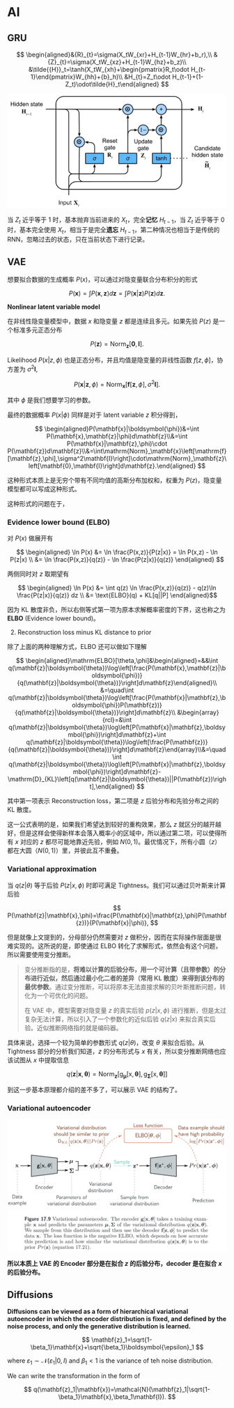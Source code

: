 # AI

## GRU

$$
\begin{aligned}&{R}_{t}=\sigma(X_tW_{xr}+H_{t-1}W_{hr}+b_r),\\
&{Z}_{t}=\sigma(X_tW_{xz}+H_{t-1}W_{hz}+b_z)\\
&\tilde{{H}}_t=\tanh(X_tW_{xh}+\begin{pmatrix}R_t\odot H_{t-1}\end{pmatrix}W_{hh}+{b}_h)\\
&H_{t}=Z_t\odot H_{t-1}+(1-Z_t)\odot\tilde{H}_t\end{aligned}
$$

<div align='center'>

![](../ai/image/20250209PP1.jpg)

</div>

当 $Z_t$ 近乎等于 $1$ 时，基本抛弃当前进来的 $X_t$，完全**记忆** $H_{t-1}$，当 $Z_t$ 近乎等于 $0$ 时，基本完全使用 $X_t$，相当于是完全**遗忘** $H_{t-1}$，第二种情况也相当于是传统的 RNN，忽略过去的状态，只在当前状态下进行记录。

## VAE

想要拟合数据的生成概率 $P(x)$，可以通过对隐变量联合分布积分的形式

$$
P(\mathbf{x})=\int P(\mathbf{x},\mathbf{z})d\mathbf{z} = \int P(\mathbf{x}|\mathbf{z})P(\mathbf{z})d\mathbf{z}.
$$

**Nonlinear latent variable model**

在非线性隐变量模型中，数据 $x$ 和隐变量 $z$ 都是连续且多元。如果先验 $P(z)$ 是一个标准多元正态分布

$$
P(\mathbf{z})=\mathrm{Norm}_{\mathbf{z}}[\mathbf{0},\mathbf{I}].
$$

Likelihood $P(x|z,\phi)$ 也是正态分布，并且均值是隐变量的非线性函数 $f[z,\phi]$，协方差为 $\sigma^2 \mathbf{I}$,

$$
P(\mathbf{x}|\mathbf{z},\phi)=\mathrm{Norm}_\mathbf{x}\left[\mathbf{f}[\mathbf{z},\phi],\sigma^2\mathbf{I}\right].
$$

其中 $\phi$ 是我们想要学习的参数。

最终的数据概率 $P(x|\phi)$ 同样是对于 latent variable $z$ 积分得到，

$$
\begin{aligned}P(\mathbf{x}|\boldsymbol{\phi})&=\int P(\mathbf{x},\mathbf{z}|\phi)d\mathbf{z}\\&=\int P(\mathbf{x}|\mathbf{z},\phi)\cdot P(\mathbf{z})d\mathbf{z}\\&=\int\mathrm{Norm}_\mathbf{x}\left[\mathrm{f}[\mathbf{z},\phi],\sigma^2\mathbf{I}\right]\cdot\mathrm{Norm}_\mathbf{z}\left[\mathbf{0},\mathbf{I}\right]d\mathbf{z}.\end{aligned}
$$

这种形式本质上是无穷个带有不同均值的高斯分布加权和，权重为 $P(z)$，隐变量模型都可以写成这种形式。

这种形式的问题在于，


### Evidence lower bound (ELBO)

对 $P(x)$ 做展开有

$$
\begin{aligned}
\ln P(x) &= \ln \frac{P(x,z)}{P(z|x)} = \ln P(x,z) - \ln P(z|x) \\
&= \ln \frac{P(x,z)}{q(z)} - \ln \frac{P(z|x)}{q(z)}
\end{aligned}
$$

两侧同时对 $z$ 取期望有

$$
\begin{aligned}
\ln P(x) &= \int q(z) \ln \frac{P(x,z)}{q(z)} - q(z)\ln \frac{P(z|x)}{q(z)} dz \\
&= \text{ELBO}(q) + KL[q||P]
\end{aligned}$$

因为 KL 散度非负，所以右侧等式第一项为原本求解概率密度的下界，这也称之为 **ELBO** (Evidence lower bound)。



2. Reconstruction loss minus KL distance to prior

除了上面的两种理解方式，ELBO 还可以做如下理解

$$
\begin{aligned}\mathrm{ELBO}[\theta,\phi]&\begin{aligned}=&&\int q(\mathbf{z}|\boldsymbol{\theta})\log\left[\frac{P(\mathbf{x},\mathbf{z}|\boldsymbol{\phi})}{q(\mathbf{z}|\boldsymbol{\theta})}\right]d\mathbf{z}\end{aligned}\\
&=\quad\int q(\mathbf{z}|\boldsymbol{\theta})\log\left[\frac{P(\mathbf{x}|\mathbf{z},\boldsymbol{\phi})P(\mathbf{z})}{q(\mathbf{z}|\boldsymbol{\theta})}\right]d\mathbf{z}\\
&\begin{array}{rcl}=&\int q(\mathbf{z}|\boldsymbol{\theta})\log\left[P(\mathbf{x}|\mathbf{z},\boldsymbol{\phi})\right]d\mathbf{z}+\int q(\mathbf{z}|\boldsymbol{\theta})\log\left[\frac{P(\mathbf{z})}{q(\mathbf{z}|\boldsymbol{\theta})}\right]d\mathbf{z}\end{array}\\&=\quad\int q(\mathbf{z}|\boldsymbol{\theta})\log\left[P(\mathbf{x}|\mathbf{z},\boldsymbol{\phi})\right]d\mathbf{z}-\mathrm{D}_{KL}\left[q(\mathbf{z}|\boldsymbol{\theta})||P(\mathbf{z})\right],\end{aligned}
$$

其中第一项表示 Reconstruction loss，第二项是 $z$ 后验分布和先验分布之间的 KL 散度。

这一公式表明的是，如果我们希望达到较好的重构效果，那么 $z$ 就区分的越开越好，但是这样会使得新样本会落入概率小的区域中，所以通过第二项，可以使得所有 $x$ 对应的 $z$ 都尽可能地靠近先验，例如 $N(0,1)$。最优情况下，所有小圆（$z$）都在大圆（$N(0,1)$）里，并彼此互不重叠。

### Variational approximation

当 $q(z|\theta)$ 等于后验 $P(z|x,\phi)$ 时即可满足 Tightness。我们可以通过贝叶斯来计算后验

$$
P(\mathbf{z}|\mathbf{x},\phi)=\frac{P(\mathbf{x}|\mathbf{z},\phi)P(\mathbf{z})}{P(\mathbf{x}|\phi)},
$$

但是就像上文提到的，分母部分仍然需要对 $z$ 做积分，因而在实际操作层面是很难实现的。这所说的是，即使通过 ELBO 转化了求解形式，依然会有这个问题，所以需要使用变分推断。

> 变分推断指的是，**将难以计算的后验分布，用一个可计算（且带参数）的分布进行近似，然后通过最小化二者的差异（常用 KL 散度）来得到该分布的最优参数**。通过变分推断，可以将原本无法直接求解的贝叶斯推断问题，转化为一个可优化的问题。
>
> 在 VAE 中，模型需要对隐变量 $z$ 的真实后验 $p(z|x,\phi)$ 进行推断，但是太过复杂无法计算，所以引入了一个参数化的近似后验 $q(z|x)$ 来拟合真实后验。近似推断网络指的就是编码器。

具体来说，选择一个较为简单的参数形式 $q(z|\theta)$，改变 $\theta$ 来拟合后验。从 Tightness 部分的分析我们知道，$z$ 的分布形式与 $x$ 有关，所以变分推断网络也应该试图从 $x$ 中提取信息

$$
q(\mathbf{z}|\mathbf{x},\boldsymbol{\theta})=\mathrm{Norm}_{\mathbf{z}}\left[\mathrm{g}_{\boldsymbol{\mu}}[\mathrm{x},\boldsymbol{\theta}],\mathrm{g}_{\boldsymbol{\Sigma}}[\mathrm{x},\boldsymbol{\theta}]\right]
$$

到这一步基本原理都介绍的差不多了，可以展示 VAE 的结构了。

### Variational autoencoder

<div align='center'>

![](../ai/image/20250213PP1.jpg)

</div>

**所以本质上 VAE 的 Encoder 部分是在拟合 $z$ 的后验分布，decoder 是在拟合 $x$ 的后验分布。**







## Diffusions

**Diffusions can be viewed as a form of hierarchical variational autoencoder in which the encoder distribution is fixed, and defined by the noise process, and only the generative distribution is learned.**

$$
\mathbf{z}_1=\sqrt{1-\beta_1}\mathbf{x}+\sqrt{\beta_1}\boldsymbol{\epsilon}_1
$$

where $\varepsilon_1 \sim \mathcal{N}(\varepsilon_1|0,I)$ and $\beta_1 < 1$ is the variance of teh noise distribution.

We can write the transformation in the form of

$$
q(\mathbf{z}_1|\mathbf{x})=\mathcal{N}(\mathbf{z}_1|\sqrt{1-\beta_1}\mathbf{x},\beta_1\mathbf{I}).
$$



